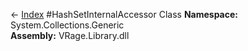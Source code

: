 ← [Index](index.md)
#HashSetInternalAccessor Class
**Namespace:** System.Collections.Generic  
**Assembly:** VRage.Library.dll  
